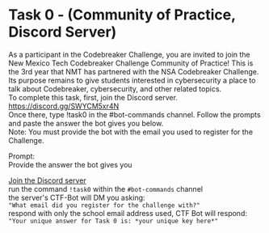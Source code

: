 # Task 0 - (Community of Practice, Discord Server)

As a participant in the Codebreaker Challenge, you are invited to join the New Mexico Tech Codebreaker Challenge Community of Practice! 
This is the 3rd year that NMT has partnered with the NSA Codebreaker Challenge.  
Its purpose remains to give students interested in cybersecurity a place to talk about Codebreaker, cybersecurity, and other related topics.  
To complete this task, first, join the Discord server. https://discord.gg/SWYCM5xr4N  
Once there, type !task0 in the #bot-commands channel. Follow the prompts and paste the answer the bot gives you below.  
Note: You must provide the bot with the email you used to register for the Challenge.

Prompt:  
Provide the answer the bot gives you

[Join the Discord server](https://discord.gg/SWYCM5xr4N)  
run the command `!task0` within the `#bot-commands` channel  
the server's CTF-Bot will DM you asking:  
`"What email did you register for the challenge with?"`  
respond with only the school email address used, CTF Bot will respond:  
`"Your unique answer for Task 0 is: *your unique key here*"`
